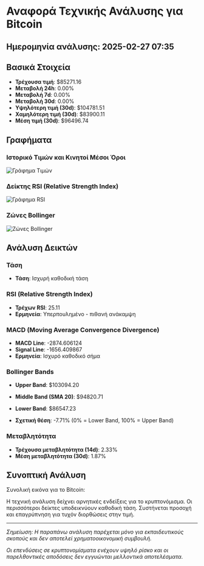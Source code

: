 # Αναφορά Τεχνικής Ανάλυσης για Bitcoin

## Ημερομηνία ανάλυσης: 2025-02-27 07:35

## Βασικά Στοιχεία

- **Τρέχουσα τιμή**: $85271.16
- **Μεταβολή 24h**: 0.00%
- **Μεταβολή 7d**: 0.00%
- **Μεταβολή 30d**: 0.00%
- **Υψηλότερη τιμή (30d)**: $104781.51
- **Χαμηλότερη τιμή (30d)**: $83900.11
- **Μέση τιμή (30d)**: $96496.74

## Γραφήματα

### Ιστορικό Τιμών και Κινητοί Μέσοι Όροι

![Γράφημα Τιμών](/charts/bitcoin_price_chart.png)

### Δείκτης RSI (Relative Strength Index)

![Γράφημα RSI](/charts/bitcoin_rsi_chart.png)

### Ζώνες Bollinger

![Ζώνες Bollinger](/charts/bitcoin_bollinger_chart.png)

## Ανάλυση Δεικτών

### Τάση

- **Τάση**: Ισχυρή καθοδική τάση

### RSI (Relative Strength Index)

- **Τρέχων RSI**: 25.11
- **Ερμηνεία**: Υπερπουλημένο - πιθανή ανάκαμψη

### MACD (Moving Average Convergence Divergence)

- **MACD Line**: -2874.606124
- **Signal Line**: -1656.409867
- **Ερμηνεία**: Ισχυρό καθοδικό σήμα

### Bollinger Bands

- **Upper Band**: $103094.20
- **Middle Band (SMA 20)**: $94820.71
- **Lower Band**: $86547.23

- **Σχετική θέση**: -7.71% (0% = Lower Band, 100% = Upper Band)

### Μεταβλητότητα

- **Τρέχουσα μεταβλητότητα (14d)**: 2.33%
- **Μέση μεταβλητότητα (30d)**: 1.87%

## Συνοπτική Ανάλυση

Συνολική εικόνα για το Bitcoin:

Η τεχνική ανάλυση δείχνει αρνητικές ενδείξεις για το κρυπτονόμισμα. Οι περισσότεροι δείκτες υποδεικνύουν καθοδική τάση. Συστήνεται προσοχή και επαγρύπνηση για τυχόν διορθώσεις στην τιμή.

---

*Σημείωση: Η παραπάνω ανάλυση παρέχεται μόνο για εκπαιδευτικούς σκοπούς και δεν αποτελεί χρηματοοικονομική συμβουλή.*

*Οι επενδύσεις σε κρυπτονομίσματα ενέχουν υψηλό ρίσκο και οι παρελθοντικές αποδόσεις δεν εγγυώνται μελλοντικά αποτελέσματα.*